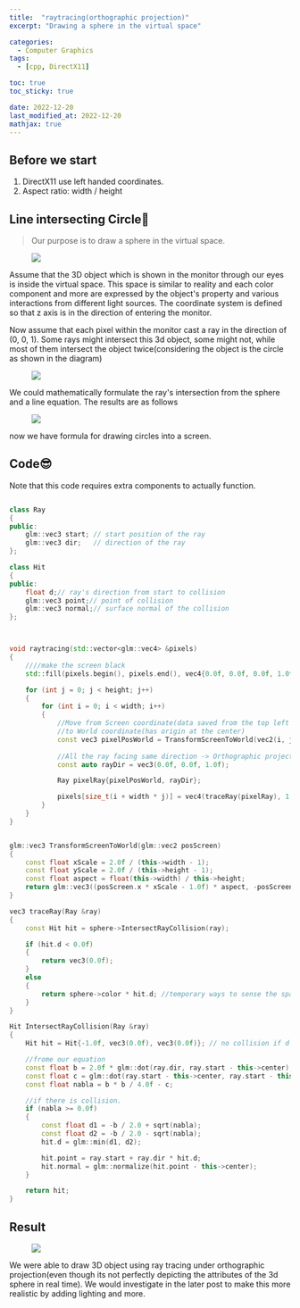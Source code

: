 ```yaml
---
title:  "raytracing(orthographic projection)"
excerpt: "Drawing a sphere in the virtual space"

categories:
  - Computer Graphics
tags:
  - [cpp, DirectX11]

toc: true
toc_sticky: true

date: 2022-12-20
last_modified_at: 2022-12-20
mathjax: true
---
```




## Before we start
1. DirectX11 use left handed coordinates. 
2. Aspect ratio: width / height


## Line intersecting Circle🧿
>Our purpose is to draw a sphere in the virtual space.

<figure class="full">
    <a href="/assets/images/posts/graphics/2022-12-21-17-04-09.png"><img src="/assets/images/posts/graphics/2022-12-21-17-04-09.png"></a>
</figure>

Assume that the 3D object which is shown in the monitor through our eyes is inside the virtual space. This space is similar to reality and each color component and more are expressed by the object's property and various interactions from different light sources. The coordinate system is defined so that z axis is in the direction of entering the monitor. 

Now assume that each pixel within the monitor cast a ray in the direction of (0, 0, 1). Some rays might intersect this 3d object, some might not, while most of them intersect the object twice(considering the object is the circle as shown in the diagram)
<figure class="full">
    <a href="/assets/images/posts/graphics/2022-12-21-17-11-42.png"><img src="/assets/images/posts/graphics/2022-12-21-17-11-42.png"></a>
</figure>


We could mathematically formulate the ray's intersection from the sphere and a line equation. The results are as follows
<figure class="full">
    <a href="/assets/images/posts/graphics/2022-12-21-17-12-38.png"><img src="/assets/images/posts/graphics/2022-12-21-17-12-38.png"></a>
</figure>

now we have formula for drawing circles into a screen.


## Code😎

Note that this code requires extra components to actually function.
```c++

class Ray
{
public:
    glm::vec3 start; // start position of the ray
    glm::vec3 dir;   // direction of the ray
};

class Hit
{
public:
    float d;// ray's direction from start to collision
    glm::vec3 point;// point of collision
    glm::vec3 normal;// surface normal of the collision
};



void raytracing(std::vector<glm::vec4> &pixels)
{
    ////make the screen black
    std::fill(pixels.begin(), pixels.end(), vec4{0.0f, 0.0f, 0.0f, 1.0f});

    for (int j = 0; j < height; j++)
    {
        for (int i = 0; i < width; i++)
        {
            //Move from Screen coordinate(data saved from the top left coordinate hence (0,0) located at top left corner) 
            //to World coordinate(has origin at the center)
            const vec3 pixelPosWorld = TransformScreenToWorld(vec2(i, j));
                
            //All the ray facing same direction -> Orthographic projection.
            const auto rayDir = vec3(0.0f, 0.0f, 1.0f);

            Ray pixelRay{pixelPosWorld, rayDir};

            pixels[size_t(i + width * j)] = vec4(traceRay(pixelRay), 1.0f);
        }
    }
}


glm::vec3 TransformScreenToWorld(glm::vec2 posScreen)
{
    const float xScale = 2.0f / (this->width - 1);
    const float yScale = 2.0f / (this->height - 1);
    const float aspect = float(this->width) / this->height;
    return glm::vec3((posScreen.x * xScale - 1.0f) * aspect, -posScreen.y * yScale + 1.0f, 0.0f);
}

vec3 traceRay(Ray &ray)
{
    const Hit hit = sphere->IntersectRayCollision(ray);

    if (hit.d < 0.0f)
    {
        return vec3(0.0f);
    }
    else
    {
        return sphere->color * hit.d; //temporary ways to sense the space
    }
}

Hit IntersectRayCollision(Ray &ray)
{
    Hit hit = Hit{-1.0f, vec3(0.0f), vec3(0.0f)}; // no collision if d == 0

    //frome our equation
    const float b = 2.0f * glm::dot(ray.dir, ray.start - this->center);
    const float c = glm::dot(ray.start - this->center, ray.start - this->center) - this->radius * this->radius;
    const float nabla = b * b / 4.0f - c;

    //if there is collision. 
    if (nabla >= 0.0f)
    {
        const float d1 = -b / 2.0 + sqrt(nabla);
        const float d2 = -b / 2.0 - sqrt(nabla); 
        hit.d = glm::min(d1, d2);

        hit.point = ray.start + ray.dir * hit.d;
        hit.normal = glm::normalize(hit.point - this->center);
    }

    return hit;
}
```


## Result

<figure class="full">
    <a href="/assets/images/posts/graphics/2022-12-21-17-25-52.png"><img src="/assets/images/posts/graphics/2022-12-21-17-25-52.png"></a>
</figure>

We were able to draw 3D object using ray tracing under orthographic projection(even though its not perfectly depicting the attributes of the 3d sphere in real time). We would investigate in the later post to make this more realistic by adding lighting and more. 